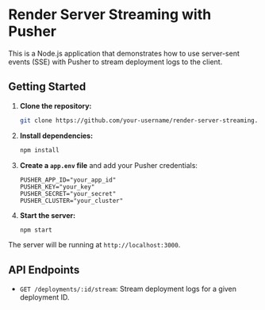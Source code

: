 # Render Server Streaming with Pusher

This is a Node.js application that demonstrates how to use server-sent events (SSE) with Pusher to stream deployment logs to the client.

## Getting Started

1. **Clone the repository:**

   ```bash
   git clone https://github.com/your-username/render-server-streaming.git
   ```

2. **Install dependencies:**

   ```bash
   npm install
   ```

3. **Create a `app.env` file** and add your Pusher credentials:

   ```
   PUSHER_APP_ID="your_app_id"
   PUSHER_KEY="your_key"
   PUSHER_SECRET="your_secret"
   PUSHER_CLUSTER="your_cluster"
   ```

4. **Start the server:**

   ```bash
   npm start
   ```

The server will be running at `http://localhost:3000`.

## API Endpoints

- `GET /deployments/:id/stream`: Stream deployment logs for a given deployment ID.
